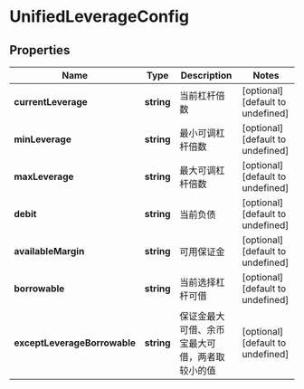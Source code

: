 # UnifiedLeverageConfig

## Properties

Name | Type | Description | Notes
------------ | ------------- | ------------- | -------------
**currentLeverage** | **string** | 当前杠杆倍数 | [optional] [default to undefined]
**minLeverage** | **string** | 最小可调杠杆倍数 | [optional] [default to undefined]
**maxLeverage** | **string** | 最大可调杠杆倍数 | [optional] [default to undefined]
**debit** | **string** | 当前负债 | [optional] [default to undefined]
**availableMargin** | **string** | 可用保证金 | [optional] [default to undefined]
**borrowable** | **string** | 当前选择杠杆可借 | [optional] [default to undefined]
**exceptLeverageBorrowable** | **string** | 保证金最大可借、余币宝最大可借，两者取较小的值 | [optional] [default to undefined]

